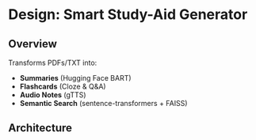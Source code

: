 # Design: Smart Study-Aid Generator

## Overview
Transforms PDFs/TXT into:
- **Summaries** (Hugging Face BART)  
- **Flashcards** (Cloze & Q&A)  
- **Audio Notes** (gTTS)  
- **Semantic Search** (sentence-transformers + FAISS)

## Architecture
